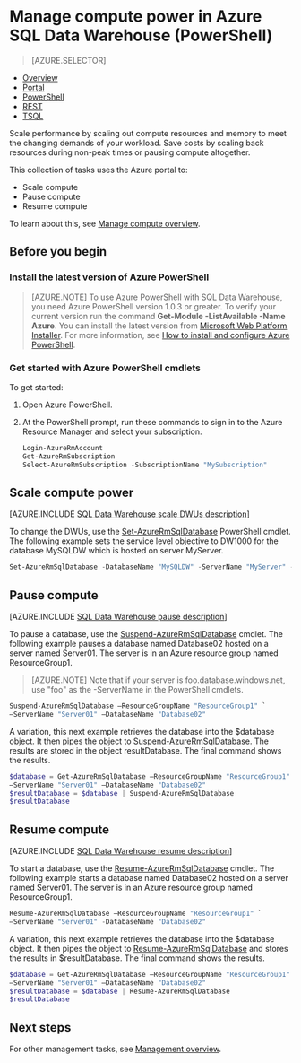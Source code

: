 <properties
   pageTitle="Manage compute power in Azure SQL Data Warehouse (PowerShell) | Microsoft Azure"
   description="PowerShell tasks to manage compute power. Scale compute resources by adjusting DWUs. Or, pause and resume compute resources to save costs."
   services="sql-data-warehouse"
   documentationCenter="NA"
   authors="barbkess"
   manager="jhubbard"
   editor=""/>

<tags
   ms.service="sql-data-warehouse"
   ms.devlang="NA"
   ms.topic="article"
   ms.tgt_pltfrm="NA"
   ms.workload="data-services"
   ms.date="10/31/2016"
   ms.author="barbkess"/>


# <a name="manage-compute-power-in-azure-sql-data-warehouse-powershell"></a>Manage compute power in Azure SQL Data Warehouse (PowerShell)

> [AZURE.SELECTOR]
- [Overview](sql-data-warehouse-manage-compute-overview.md)
- [Portal](sql-data-warehouse-manage-compute-portal.md)
- [PowerShell](sql-data-warehouse-manage-compute-powershell.md)
- [REST](sql-data-warehouse-manage-compute-rest-api.md)
- [TSQL](sql-data-warehouse-manage-compute-tsql.md)


Scale performance by scaling out compute resources and memory to meet the changing demands of your workload. Save costs by scaling back resources during non-peak times or pausing compute altogether. 

This collection of tasks uses the Azure portal to:

- Scale compute
- Pause compute
- Resume compute

To learn about this, see [Manage compute overview][].


## <a name="before-you-begin"></a>Before you begin

### <a name="install-the-latest-version-of-azure-powershell"></a>Install the latest version of Azure PowerShell

> [AZURE.NOTE]  To use Azure PowerShell with SQL Data Warehouse, you need Azure PowerShell version 1.0.3 or greater.  To verify your current version run the command **Get-Module -ListAvailable -Name Azure**. You can install the latest version from [Microsoft Web Platform Installer][].  For more information, see [How to install and configure Azure PowerShell][].

### <a name="get-started-with-azure-powershell-cmdlets"></a>Get started with Azure PowerShell cmdlets

To get started:

1. Open Azure PowerShell. 
2. At the PowerShell prompt, run these commands to sign in to the Azure Resource Manager and select your subscription.

    ```PowerShell
    Login-AzureRmAccount
    Get-AzureRmSubscription
    Select-AzureRmSubscription -SubscriptionName "MySubscription"
    ```

<a name="scale-performance-bk"></a>
<a name="scale-compute-bk"></a>

## <a name="scale-compute-power"></a>Scale compute power

[AZURE.INCLUDE [SQL Data Warehouse scale DWUs description](../../includes/sql-data-warehouse-scale-dwus-description.md)]

To change the DWUs, use the [Set-AzureRmSqlDatabase][] PowerShell cmdlet. The following example sets the service level objective to DW1000 for the database MySQLDW which is hosted on server MyServer. 

```Powershell
Set-AzureRmSqlDatabase -DatabaseName "MySQLDW" -ServerName "MyServer" -RequestedServiceObjectiveName "DW1000"
```

<a name="pause-compute-bk"></a>

## <a name="pause-compute"></a>Pause compute

[AZURE.INCLUDE [SQL Data Warehouse pause description](../../includes/sql-data-warehouse-pause-description.md)]

To pause a database, use the [Suspend-AzureRmSqlDatabase][] cmdlet. The following example pauses a database named Database02 hosted on a server named Server01. The server is in an Azure resource group named ResourceGroup1. 

> [AZURE.NOTE] Note that if your server is foo.database.windows.net, use "foo" as the -ServerName in the PowerShell cmdlets.

```Powershell
Suspend-AzureRmSqlDatabase –ResourceGroupName "ResourceGroup1" `
–ServerName "Server01" –DatabaseName "Database02"
```
A variation, this next example retrieves the database into the $database object. It then pipes the object to [Suspend-AzureRmSqlDatabase][]. The results are stored in the object resultDatabase. The final command shows the results.

```Powershell
$database = Get-AzureRmSqlDatabase –ResourceGroupName "ResourceGroup1" `
–ServerName "Server01" –DatabaseName "Database02"
$resultDatabase = $database | Suspend-AzureRmSqlDatabase
$resultDatabase
```

<a name="resume-compute-bk"></a>

## <a name="resume-compute"></a>Resume compute

[AZURE.INCLUDE [SQL Data Warehouse resume description](../../includes/sql-data-warehouse-resume-description.md)]

To start a database, use the [Resume-AzureRmSqlDatabase][] cmdlet. The following example starts a database named Database02 hosted on a server named Server01. The server is in an Azure resource group named ResourceGroup1. 

```Powershell
Resume-AzureRmSqlDatabase –ResourceGroupName "ResourceGroup1" `
–ServerName "Server01" -DatabaseName "Database02"
```

A variation, this next example retrieves the database into the $database object. It then pipes the object to [Resume-AzureRmSqlDatabase][] and stores the results in $resultDatabase. The final command shows the results.

```Powershell
$database = Get-AzureRmSqlDatabase –ResourceGroupName "ResourceGroup1" `
–ServerName "Server01" –DatabaseName "Database02"
$resultDatabase = $database | Resume-AzureRmSqlDatabase
$resultDatabase
```

<a name="next-steps-bk"></a>

## <a name="next-steps"></a>Next steps

For other management tasks, see [Management overview][].

<!--Image references-->

<!--Article references-->
[Service capacity limits]: ./sql-data-warehouse-service-capacity-limits.md
[Management overview]: ./sql-data-warehouse-overview-manage.md
[How to install and configure Azure PowerShell]: ./powershell-install-configure.md
[Manage compute overview]: ./sql-data-warehouse-manage-compute-overview.md

<!--MSDN references-->
[Resume-AzureRmSqlDatabase]: https://msdn.microsoft.com/library/mt619347.aspx
[Suspend-AzureRmSqlDatabase]: https://msdn.microsoft.com/library/mt619337.aspx
[Set-AzureRmSqlDatabase]: https://msdn.microsoft.com/library/mt619433.aspx

<!--Other Web references-->
[Microsoft Web Platform Installer]: https://aka.ms/webpi-azps
[Azure portal]: http://portal.azure.com/



<!--HONumber=Oct16_HO2-->


